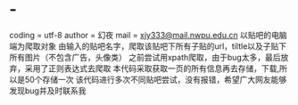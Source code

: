 # -

coding = utf-8
author = 幻夜
mail = xjy333@mail.nwpu.edu.cn
以贴吧的电脑端为爬取对象
由输入的贴吧名字，爬取该贴吧下所有子贴的url，tiltle以及子贴下所有图片（不包含广告，头像类）
之前尝试用xpath爬取，由于bug太多，最后放弃，采用了正则表达式去爬取
本代码采取获取一页的所有信息再去存储，下载,所以是50个存储一次
该代码进行多次不同贴吧尝试，没有报错，希望广大网友能够发现bug并及时联系我
